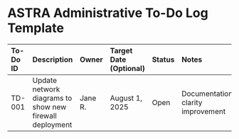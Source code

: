 # ASTRA Administrative To-Do Log Template

| To-Do ID | Description | Owner | Target Date (Optional) | Status | Notes |
|:--|:--|:--|:--|:--|:--|
| TD-001 | Update network diagrams to show new firewall deployment | Jane R. | August 1, 2025 | Open | Documentation clarity improvement |
